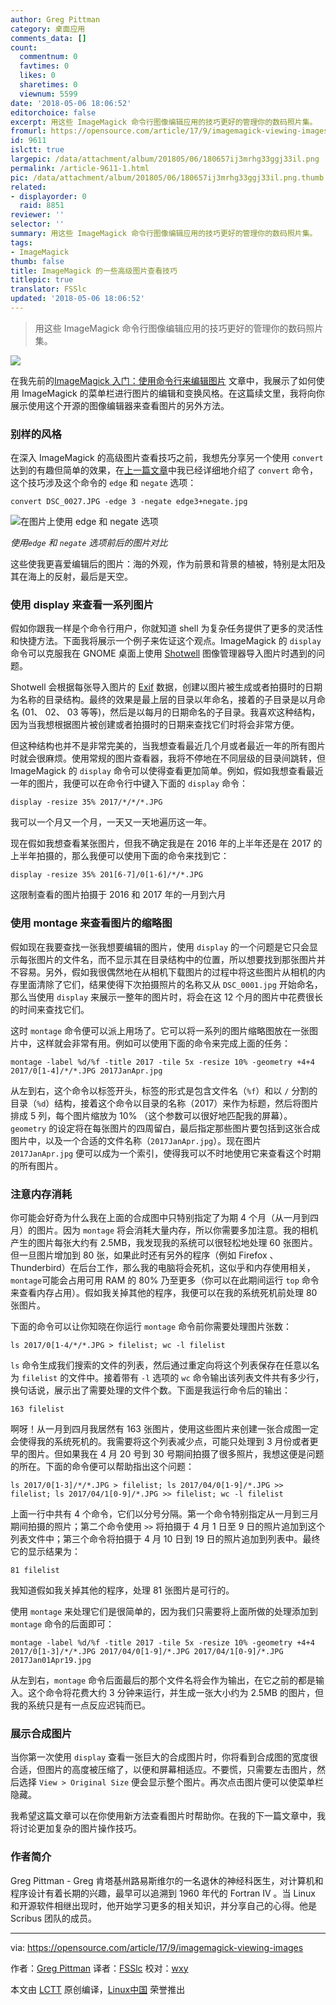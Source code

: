 ```yaml
---
author: Greg Pittman
category: 桌面应用
comments_data: []
count:
  commentnum: 0
  favtimes: 0
  likes: 0
  sharetimes: 0
  viewnum: 5599
date: '2018-05-06 18:06:52'
editorchoice: false
excerpt: 用这些 ImageMagick 命令行图像编辑应用的技巧更好的管理你的数码照片集。
fromurl: https://opensource.com/article/17/9/imagemagick-viewing-images
id: 9611
islctt: true
largepic: /data/attachment/album/201805/06/180657ij3mrhg33ggj33il.png
permalink: /article-9611-1.html
pic: /data/attachment/album/201805/06/180657ij3mrhg33ggj33il.png.thumb.jpg
related:
- displayorder: 0
  raid: 8851
reviewer: ''
selector: ''
summary: 用这些 ImageMagick 命令行图像编辑应用的技巧更好的管理你的数码照片集。
tags:
- ImageMagick
thumb: false
title: ImageMagick 的一些高级图片查看技巧
titlepic: true
translator: FSSlc
updated: '2018-05-06 18:06:52'
---
```



> 
> 用这些 ImageMagick 命令行图像编辑应用的技巧更好的管理你的数码照片集。
> 
> 
> 


![](/data/attachment/album/201805/06/180657ij3mrhg33ggj33il.png)


在我先前的[ImageMagick 入门：使用命令行来编辑图片](/article-8851-1.html) 文章中，我展示了如何使用 ImageMagick 的菜单栏进行图片的编辑和变换风格。在这篇续文里，我将向你展示使用这个开源的图像编辑器来查看图片的另外方法。


### 别样的风格


在深入 ImageMagick 的高级图片查看技巧之前，我想先分享另一个使用 `convert` 达到的有趣但简单的效果，在[上一篇文章](/article-8851-1.html)中我已经详细地介绍了 `convert` 命令，这个技巧涉及这个命令的 `edge` 和 `negate` 选项：



```
convert DSC_0027.JPG -edge 3 -negate edge3+negate.jpg

```

![在图片上使用 `edge` 和 `negate` 选项](/data/attachment/album/201805/06/180657pjjn3ccjsj3ii3bi.jpg "Using the edge and negate options on an image.")


*使用`edge` 和 `negate` 选项前后的图片对比*


这些使我更喜爱编辑后的图片：海的外观，作为前景和背景的植被，特别是太阳及其在海上的反射，最后是天空。


### 使用 display 来查看一系列图片


假如你跟我一样是个命令行用户，你就知道 shell 为复杂任务提供了更多的灵活性和快捷方法。下面我将展示一个例子来佐证这个观点。ImageMagick 的 `display` 命令可以克服我在 GNOME 桌面上使用 [Shotwell](https://wiki.gnome.org/Apps/Shotwell) 图像管理器导入图片时遇到的问题。


Shotwell 会根据每张导入图片的 [Exif](https://en.wikipedia.org/wiki/Exif) 数据，创建以图片被生成或者拍摄时的日期为名称的目录结构。最终的效果是最上层的目录以年命名，接着的子目录是以月命名 (01、 02、 03 等等)，然后是以每月的日期命名的子目录。我喜欢这种结构，因为当我想根据图片被创建或者拍摄时的日期来查找它们时将会非常方便。


但这种结构也并不是非常完美的，当我想查看最近几个月或者最近一年的所有图片时就会很麻烦。使用常规的图片查看器，我将不停地在不同层级的目录间跳转，但 ImageMagick 的 `display` 命令可以使得查看更加简单。例如，假如我想查看最近一年的图片，我便可以在命令行中键入下面的 `display` 命令：



```
display -resize 35% 2017/*/*/*.JPG

```

我可以一个月又一个月，一天又一天地遍历这一年。


现在假如我想查看某张图片，但我不确定我是在 2016 年的上半年还是在 2017 的上半年拍摄的，那么我便可以使用下面的命令来找到它：



```
display -resize 35% 201[6-7]/0[1-6]/*/*.JPG

```

这限制查看的图片拍摄于 2016 和 2017 年的一月到六月


### 使用 montage 来查看图片的缩略图


假如现在我要查找一张我想要编辑的图片，使用 `display` 的一个问题是它只会显示每张图片的文件名，而不显示其在目录结构中的位置，所以想要找到那张图片并不容易。另外，假如我很偶然地在从相机下载图片的过程中将这些图片从相机的内存里面清除了它们，结果使得下次拍摄照片的名称又从 `DSC_0001.jpg` 开始命名，那么当使用 `display` 来展示一整年的图片时，将会在这 12 个月的图片中花费很长的时间来查找它们。


这时 `montage` 命令便可以派上用场了。它可以将一系列的图片缩略图放在一张图片中，这样就会非常有用。例如可以使用下面的命令来完成上面的任务：



```
montage -label %d/%f -title 2017 -tile 5x -resize 10% -geometry +4+4 2017/0[1-4]/*/*.JPG 2017JanApr.jpg

```

从左到右，这个命令以标签开头，标签的形式是包含文件名（`%f`）和以 `/` 分割的目录（`%d`）结构，接着这个命令以目录的名称（2017）来作为标题，然后将图片排成 5 列，每个图片缩放为 10% （这个参数可以很好地匹配我的屏幕）。`geometry` 的设定将在每张图片的四周留白，最后指定那些图片要包括到这张合成图片中，以及一个合适的文件名称（`2017JanApr.jpg`）。现在图片 `2017JanApr.jpg` 便可以成为一个索引，使得我可以不时地使用它来查看这个时期的所有图片。


### 注意内存消耗


你可能会好奇为什么我在上面的合成图中只特别指定了为期 4 个月（从一月到四月）的图片。因为 `montage` 将会消耗大量内存，所以你需要多加注意。我的相机产生的图片每张大约有 2.5MB，我发现我的系统可以很轻松地处理 60 张图片。但一旦图片增加到 80 张，如果此时还有另外的程序（例如 Firefox 、Thunderbird）在后台工作，那么我的电脑将会死机，这似乎和内存使用相关，`montage`可能会占用可用 RAM 的 80% 乃至更多（你可以在此期间运行 `top` 命令来查看内存占用）。假如我关掉其他的程序，我便可以在我的系统死机前处理 80 张图片。


下面的命令可以让你知晓在你运行 `montage` 命令前你需要处理图片张数：



```
ls 2017/0[1-4/*/*.JPG > filelist; wc -l filelist

```

`ls` 命令生成我们搜索的文件的列表，然后通过重定向将这个列表保存在任意以名为 `filelist` 的文件中。接着带有 `-l` 选项的 `wc` 命令输出该列表文件共有多少行，换句话说，展示出了需要处理的文件个数。下面是我运行命令后的输出：



```
163 filelist

```

啊呀！从一月到四月我居然有 163 张图片，使用这些图片来创建一张合成图一定会使得我的系统死机的。我需要将这个列表减少点，可能只处理到 3 月份或者更早的图片。但如果我在 4 月 20 号到 30 号期间拍摄了很多照片，我想这便是问题的所在。下面的命令便可以帮助指出这个问题：



```
ls 2017/0[1-3]/*/*.JPG > filelist; ls 2017/04/0[1-9]/*.JPG >> filelist; ls 2017/04/1[0-9]/*.JPG >> filelist; wc -l filelist

```

上面一行中共有 4 个命令，它们以分号分隔。第一个命令特别指定从一月到三月期间拍摄的照片；第二个命令使用 `>>` 将拍摄于 4 月 1 日至 9 日的照片追加到这个列表文件中；第三个命令将拍摄于 4 月 10 日到 19 日的照片追加到列表中。最终它的显示结果为：



```
81 filelist

```

我知道假如我关掉其他的程序，处理 81 张图片是可行的。


使用 `montage` 来处理它们是很简单的，因为我们只需要将上面所做的处理添加到 `montage` 命令的后面即可：



```
montage -label %d/%f -title 2017 -tile 5x -resize 10% -geometry +4+4 2017/0[1-3]/*/*.JPG 2017/04/0[1-9]/*.JPG 2017/04/1[0-9]/*.JPG 2017Jan01Apr19.jpg

```

从左到右，`montage` 命令后面最后的那个文件名将会作为输出，在它之前的都是输入。这个命令将花费大约 3 分钟来运行，并生成一张大小约为 2.5MB 的图片，但我的系统只是有一点反应迟钝而已。


### 展示合成图片


当你第一次使用 `display` 查看一张巨大的合成图片时，你将看到合成图的宽度很合适，但图片的高度被压缩了，以便和屏幕相适应。不要慌，只需要左击图片，然后选择 `View > Original Size` 便会显示整个图片。再次点击图片便可以使菜单栏隐藏。


我希望这篇文章可以在你使用新方法查看图片时帮助你。在我的下一篇文章中，我将讨论更加复杂的图片操作技巧。


### 作者简介


Greg Pittman - Greg 肯塔基州路易斯维尔的一名退休的神经科医生，对计算机和程序设计有着长期的兴趣，最早可以追溯到 1960 年代的 Fortran IV 。当 Linux 和开源软件相继出现时，他开始学习更多的相关知识，并分享自己的心得。他是 Scribus 团队的成员。




---


via: <https://opensource.com/article/17/9/imagemagick-viewing-images>


作者：[Greg Pittman](https://opensource.com/users/greg-p) 译者：[FSSlc](https://github.com/FSSlc) 校对：[wxy](https://github.com/wxy)


本文由 [LCTT](https://github.com/LCTT/TranslateProject) 原创编译，[Linux中国](https://linux.cn/) 荣誉推出